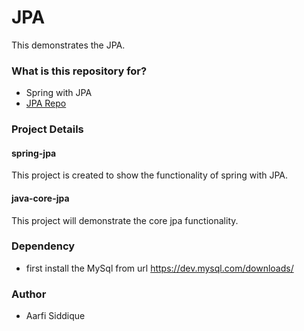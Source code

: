 # JPA  #

This demonstrates the  JPA.

### What is this repository for? ###

* Spring with JPA
* [JPA Repo](https://bitbucket.org/aarfi/jpa-repo/src/master/)


### Project Details ###

#### spring-jpa ####
This project is created to show the functionality of spring with JPA.

#### java-core-jpa
This project will demonstrate the core jpa functionality.

### Dependency ###

* first install the MySql from url https://dev.mysql.com/downloads/




### Author ###

* Aarfi Siddique